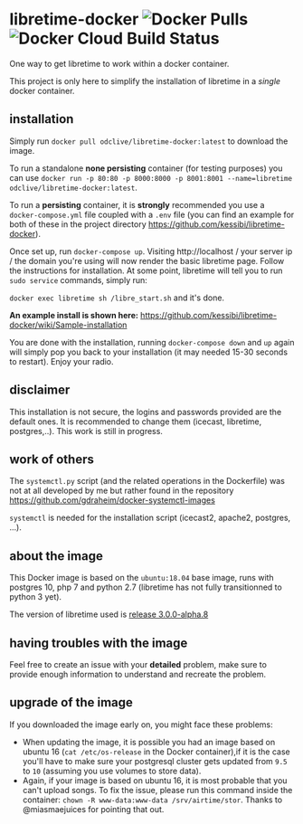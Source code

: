 # libretime-docker ![Docker Pulls](https://img.shields.io/docker/pulls/odclive/libretime-docker) ![Docker Cloud Build Status](https://img.shields.io/docker/cloud/build/odclive/libretime-docker)

One way to get libretime to work within a docker container.

This project is only here to simplify the installation of libretime in a
*single* docker container.

## installation

Simply run `docker pull odclive/libretime-docker:latest` to download the image.

To run a standalone __none persisting__ container (for testing purposes) you can 
use `docker run -p 80:80 -p 8000:8000 -p 8001:8001 --name=libretime odclive/libretime-docker:latest`.

To run a __persisting__ container, it is __strongly__ recommended you use a
`docker-compose.yml` file coupled with a `.env` file (you can find an example
for both of these in the project directory https://github.com/kessibi/libretime-docker).

Once set up, run `docker-compose up`. Visiting http://localhost / your server ip
/ the domain you're using will now render the basic libretime page. Follow the
instructions for installation. At some point, libretime will tell you to run
`sudo service` commands, simply run:

`docker exec libretime sh /libre_start.sh` and it's done.

__An example install is shown here:__ https://github.com/kessibi/libretime-docker/wiki/Sample-installation

You are done with the installation, running `docker-compose down` and `up` again
will simply pop you back to your installation (it may needed 15-30 seconds to
restart). Enjoy your radio.

## disclaimer

This installation is not secure, the logins and passwords provided are the
default ones. It is recommended to change them (icecast, libretime, postgres,..).
This work is still in progress.

## work of others

The `systemctl.py` script (and the related operations in the Dockerfile) was not
at all developed by me but rather found in the repository
https://github.com/gdraheim/docker-systemctl-images

`systemctl` is needed for the installation script (icecast2, apache2, postgres,
...).

## about the image

This Docker image is based on the `ubuntu:18.04` base image, runs with postgres
10, php 7 and python 2.7 (libretime has not fully transitionned to python 3
yet).

The version of libretime used is [release 3.0.0-alpha.8](https://github.com/LibreTime/libretime/releases/tag/3.0.0-alpha.8)

## having troubles with the image

Feel free to create an issue with your __detailed__ problem, make sure to
provide enough information to understand and recreate the problem.

## upgrade of the image

If you downloaded the image early on, you might face these problems:

  - When updating the image, it is possible you had an image based on ubuntu 16
  (`cat /etc/os-release` in the Docker container),if it is the case you'll have
  to make sure your postgresql cluster gets updated from `9.5` to `10` (assuming
  you use volumes to store data).
  - Again, if your image is based on ubuntu 16, it is most probable that you
  can't upload songs. To fix the issue, please run this command inside the
  container: `chown -R www-data:www-data /srv/airtime/stor`.
  Thanks to @miasmaejuices for pointing that out.
